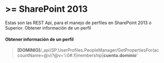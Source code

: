 # >= SharePoint 2013

Estas son las REST Api, para el manejo de perfiles en SharePoint 2013 o Superior.
Obtener información de un perfil
#### Obtener información de un perfil
> __[DOMINIO]__/_api/SP.UserProfiles.PeopleManager/GetPropertiesFor(accountName=@v)?@v='i:0#.f|membership|__cuenta.dominio__'
